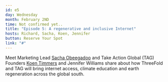 ```yaml
---
id: e5
day: Wednesday
month: February 2ND
time: Not confirmed yet..
title: "Episode 5: A regenerative and inclusive Internet"
hosts: Richard, Sacha, Koen, Jennifer
button: Reserve Your Spot
link: "#"
---
```

Meet Marketing Lead [Sacha Obeegadoo](/people/sacha_obeegadoo/) and Take Action Global (TAG) Founders [Koen Timmers](/people/koen_timmers/) and Jennifer Williams share about how ThreeFold and TAG will bring internet access, climate education and earth regeneration across the global south.
